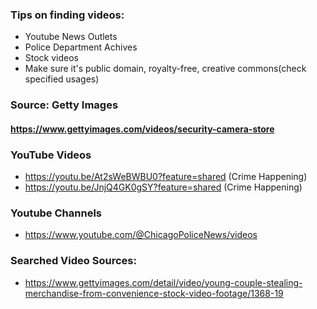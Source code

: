 ### **Tips on finding videos:**
- Youtube News Outlets
- Police Department Achives
- Stock videos
- Make sure it's public domain, royalty-free, creative commons(check specified usages)

### Source: **Getty Images** 
#### https://www.gettyimages.com/videos/security-camera-store

### YouTube Videos
- https://youtu.be/At2sWeBWBU0?feature=shared (Crime Happening)
- https://youtu.be/JnjQ4GK0gSY?feature=shared (Crime Happening)

### Youtube Channels
- https://www.youtube.com/@ChicagoPoliceNews/videos

### Searched Video Sources:
- https://www.gettyimages.com/detail/video/young-couple-stealing-merchandise-from-convenience-stock-video-footage/1368-19
